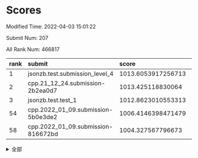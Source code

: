 # Scores

Modified Time: 2022-04-03 15:01:22

Submit Num: 207

All Rank Num: 466817

| rank |               submit               |       score        |       sigma        | pk_num |
| :--- | :--------------------------------- | :----------------- | :----------------- | :----- |
| 1    | jsonzb.test.submission_level_4     | 1013.6053917256713 | 0.8176336173726849 | 9018   |
| 2    | cpp.21_12_24.submission-2b2ea0d7   | 1013.425118830064  | 0.8062230723019052 | 9019   |
| 3    | jsonzb.test.test_1                 | 1012.8623010553313 | 0.811271743527232  | 9016   |
| 54   | cpp.2022_01_09.submission-5b0e3de2 | 1006.4146398471479 | 0.726465344245295  | 9020   |
| 58   | cpp.2022_01_09.submission-816672bd | 1004.327567796673  | 0.7208172575350645 | 9017   |


<details>
<summary>全部</summary>

| rank |                 submit                 |       score        |       sigma        | pk_num |
| :--- | :------------------------------------- | :----------------- | :----------------- | :----- |
| 1    | jsonzb.test.submission_level_4         | 1013.6053917256713 | 0.8176336173726849 | 9018   |
| 2    | cpp.21_12_24.submission-2b2ea0d7       | 1013.425118830064  | 0.8062230723019052 | 9019   |
| 3    | jsonzb.test.test_1                     | 1012.8623010553313 | 0.811271743527232  | 9016   |
| 4    | gobigger.level_3.submission_level_3_26 | 1011.8146293122983 | 0.7692177730808372 | 9020   |
| 5    | gobigger.level_3.submission_level_3_25 | 1011.4604320501458 | 0.7777956588995738 | 9024   |
| 6    | gobigger.level_3.submission_level_3_8  | 1011.2205439782704 | 0.765501521903824  | 9021   |
| 7    | gobigger.level_3.submission_level_3_18 | 1011.0081439801843 | 0.7676981426511091 | 9021   |
| 8    | gobigger.level_3.submission_level_3_35 | 1010.9230586229686 | 0.7596183171082691 | 9023   |
| 9    | gobigger.level_3.submission_level_3_22 | 1010.8078956085606 | 0.7787215796464436 | 9023   |
| 10   | gobigger.level_3.submission_level_3_40 | 1010.7477353335366 | 0.774728289966318  | 9022   |
| 11   | gobigger.level_3.submission_level_3_28 | 1010.7227015284334 | 0.7782407601757603 | 9022   |
| 12   | gobigger.level_3.submission_level_3_5  | 1010.6662458455751 | 0.7743205664593901 | 9017   |
| 13   | gobigger.level_3.submission_level_3_21 | 1010.583903923768  | 0.7644701296806582 | 9022   |
| 14   | gobigger.level_3.submission_level_3_23 | 1010.5344376862462 | 0.7904831569581383 | 9017   |
| 15   | gobigger.level_3.submission_level_3_27 | 1010.4917511232886 | 0.7478264048894614 | 9023   |
| 16   | gobigger.level_3.submission_level_3_0  | 1010.4699898063127 | 0.7571630836359334 | 9017   |
| 17   | gobigger.level_3.submission_level_3_4  | 1010.4546585365358 | 0.7552567891742458 | 9020   |
| 18   | gobigger.level_3.submission_level_3_11 | 1010.4256433482122 | 0.7614784839687481 | 9018   |
| 19   | gobigger.level_3.submission_level_3_38 | 1010.3999812384174 | 0.761213578207284  | 9017   |
| 20   | gobigger.level_3.submission_level_3_32 | 1010.3898440110327 | 0.7697056172848559 | 9018   |
| 21   | gobigger.level_3.submission_level_3_15 | 1010.3840227816808 | 0.7713459168345292 | 9016   |
| 22   | gobigger.level_3.submission_level_3_31 | 1010.2691174245704 | 0.7662569469436742 | 9016   |
| 23   | gobigger.level_3.submission_level_3_37 | 1010.2024199473151 | 0.77210215877475   | 9022   |
| 24   | gobigger.level_3.submission_level_3_36 | 1010.170966386763  | 0.7536336438668357 | 9023   |
| 25   | gobigger.level_3.submission_level_3_34 | 1010.1596514896131 | 0.7626783813034884 | 9016   |
| 26   | gobigger.level_3.submission_level_3_41 | 1010.1348475548513 | 0.7586630514265554 | 9021   |
| 27   | gobigger.level_3.submission_level_3_20 | 1010.11832383911   | 0.7529004416414856 | 9022   |
| 28   | gobigger.level_3.submission_level_3_39 | 1010.1168590042694 | 0.7354457522883798 | 9018   |
| 29   | gobigger.level_3.submission_level_3_29 | 1010.0712332577039 | 0.7621296997274117 | 9019   |
| 30   | gobigger.level_3.submission_level_3_12 | 1010.040991871951  | 0.7436954866474841 | 9021   |
| 31   | gobigger.level_3.submission_level_3_6  | 1010.0100347390518 | 0.761033529030678  | 9025   |
| 32   | gobigger.level_3.submission_level_3_48 | 1009.9445866648355 | 0.7509774825923392 | 9015   |
| 33   | gobigger.level_3.submission_level_3_1  | 1009.87699534839   | 0.7409965887746943 | 9027   |
| 34   | gobigger.level_3.submission_level_3_16 | 1009.8359423705248 | 0.7604785800078219 | 9016   |
| 35   | gobigger.level_3.submission_level_3_47 | 1009.8102436932598 | 0.788674704705309  | 9021   |
| 36   | gobigger.level_3.submission_level_3_17 | 1009.7277939399943 | 0.7548882389187329 | 9021   |
| 37   | gobigger.level_3.submission_level_3_46 | 1009.6975881526174 | 0.7276068168153568 | 9018   |
| 38   | gobigger.level_3.submission_level_3_14 | 1009.6128971247073 | 0.7288249158095684 | 9024   |
| 39   | gobigger.level_3.submission_level_3_49 | 1009.54088777392   | 0.7526204629346851 | 9022   |
| 40   | gobigger.level_3.submission_level_3_13 | 1009.483797587144  | 0.7454256224365838 | 9025   |
| 41   | gobigger.level_3.submission_level_3_10 | 1009.4762739873277 | 0.7409696092440239 | 9018   |
| 42   | gobigger.level_3.submission_level_3_9  | 1009.4561559221177 | 0.7443452978565916 | 9026   |
| 43   | gobigger.level_3.submission_level_3_33 | 1009.4322371645167 | 0.7481639069950116 | 9022   |
| 44   | gobigger.level_3.submission_level_3_42 | 1009.4211500256272 | 0.7427209044620856 | 9024   |
| 45   | gobigger.level_3.submission_level_3_2  | 1009.3586785218796 | 0.760826025347352  | 9018   |
| 46   | gobigger.level_3.submission_level_3_7  | 1009.3311226605015 | 0.7716009685744573 | 9018   |
| 47   | gobigger.level_3.submission_level_3_45 | 1009.2951102431225 | 0.7457724479106494 | 9021   |
| 48   | gobigger.level_3.submission_level_3_43 | 1009.2377286134397 | 0.7348083412684326 | 9020   |
| 49   | gobigger.level_3.submission_level_3_19 | 1009.1486516042712 | 0.7526359046524457 | 9019   |
| 50   | gobigger.level_3.submission_level_3_30 | 1009.03404913678   | 0.742690887804139  | 9023   |
| 51   | gobigger.level_3.submission_level_3_44 | 1008.8031705607691 | 0.7344921915410609 | 9021   |
| 52   | gobigger.level_3.submission_level_3_3  | 1008.7881120094839 | 0.7482172303820289 | 9022   |
| 53   | gobigger.level_3.submission_level_3_24 | 1008.5872383363342 | 0.7411354445261815 | 9021   |
| 54   | cpp.2022_01_09.submission-5b0e3de2     | 1006.4146398471479 | 0.726465344245295  | 9020   |
| 55   | gobigger.level_1.submission_level_1_44 | 1004.8205713863939 | 0.7162751608682411 | 9025   |
| 56   | gobigger.level_1.submission_level_1_34 | 1004.6069546688573 | 0.7215145652112167 | 9018   |
| 57   | gobigger.level_1.submission_level_1_43 | 1004.4189835255976 | 0.7163354463321931 | 9022   |
| 58   | cpp.2022_01_09.submission-816672bd     | 1004.327567796673  | 0.7208172575350645 | 9017   |
| 59   | gobigger.level_1.submission_level_1_19 | 1004.1972462508014 | 0.7153853362737763 | 9027   |
| 60   | gobigger.level_1.submission_level_1_24 | 1004.148807799139  | 0.7224922640813497 | 9023   |
| 61   | gobigger.level_1.submission_level_1_36 | 1004.0796807794364 | 0.7218408939993552 | 9022   |
| 62   | gobigger.level_1.submission_level_1_0  | 1004.043726744201  | 0.7189299622028525 | 9016   |
| 63   | gobigger.level_1.submission_level_1_12 | 1004.0352740733698 | 0.7104868598622428 | 9023   |
| 64   | gobigger.level_1.submission_level_1_27 | 1004.0328459357409 | 0.7219361378789637 | 9025   |
| 65   | gobigger.level_1.submission_level_1_15 | 1004.0188034483693 | 0.714185843016193  | 9017   |
| 66   | gobigger.level_1.submission_level_1_47 | 1004.0042137722165 | 0.7149392916973619 | 9026   |
| 67   | gobigger.level_1.submission_level_1_21 | 1003.9673060555474 | 0.7223824747376397 | 9016   |
| 68   | gobigger.level_1.submission_level_1_46 | 1003.9138292875468 | 0.717560721696745  | 9026   |
| 69   | gobigger.level_1.submission_level_1_42 | 1003.8435245720765 | 0.7137832097765834 | 9020   |
| 70   | gobigger.level_1.submission_level_1_30 | 1003.7772234114162 | 0.7194889415607819 | 9020   |
| 71   | gobigger.level_1.submission_level_1_17 | 1003.7560882854339 | 0.7314480540783506 | 9020   |
| 72   | gobigger.level_1.submission_level_1_22 | 1003.6689768844648 | 0.7101720576725761 | 9021   |
| 73   | gobigger.level_1.submission_level_1_13 | 1003.6099029828719 | 0.7110343260853301 | 9020   |
| 74   | gobigger.level_1.submission_level_1_49 | 1003.5643244557126 | 0.7276922470082995 | 9027   |
| 75   | gobigger.level_1.submission_level_1_26 | 1003.5206412418269 | 0.7235262488603545 | 9015   |
| 76   | gobigger.level_1.submission_level_1_45 | 1003.4784684564711 | 0.7251830084974492 | 9024   |
| 77   | gobigger.level_1.submission_level_1_1  | 1003.4725208375759 | 0.7235740292193038 | 9023   |
| 78   | gobigger.level_1.submission_level_1_33 | 1003.4702781831379 | 0.7218377416541087 | 9023   |
| 79   | gobigger.level_1.submission_level_1_11 | 1003.3974373358161 | 0.7170614352757537 | 9024   |
| 80   | gobigger.level_1.submission_level_1_8  | 1003.3678786877148 | 0.7309185306931912 | 9017   |
| 81   | gobigger.level_1.submission_level_1_4  | 1003.3477937407285 | 0.7124158990831564 | 9018   |
| 82   | gobigger.level_1.submission_level_1_28 | 1003.214964514814  | 0.7257976178144462 | 9016   |
| 83   | gobigger.level_1.submission_level_1_32 | 1003.2103497820253 | 0.7128774929396096 | 9021   |
| 84   | gobigger.level_1.submission_level_1_18 | 1003.1771999733974 | 0.7081586506198659 | 9023   |
| 85   | gobigger.level_1.submission_level_1_35 | 1003.1557355271352 | 0.7232209280128626 | 9014   |
| 86   | gobigger.level_1.submission_level_1_31 | 1003.1215771229466 | 0.7172137967762034 | 9025   |
| 87   | gobigger.level_1.submission_level_1_39 | 1003.0869413455177 | 0.7265920778874908 | 9019   |
| 88   | gobigger.level_1.submission_level_1_40 | 1003.0523111862427 | 0.7245511077362327 | 9014   |
| 89   | gobigger.level_1.submission_level_1_41 | 1002.9504453741924 | 0.7111585222606083 | 9021   |
| 90   | gobigger.level_1.submission_level_1_29 | 1002.9367585883206 | 0.7306899920124561 | 9021   |
| 91   | gobigger.level_1.submission_level_1_16 | 1002.9317804827455 | 0.7154966049529975 | 9021   |
| 92   | gobigger.level_1.submission_level_1_9  | 1002.927960559169  | 0.7245353058100572 | 9019   |
| 93   | gobigger.level_1.submission_level_1_7  | 1002.853764858314  | 0.7227879644555059 | 9023   |
| 94   | gobigger.level_1.submission_level_1_10 | 1002.8464411455194 | 0.708135341843538  | 9018   |
| 95   | gobigger.level_1.submission_level_1_48 | 1002.8274183675392 | 0.7134736658989164 | 9019   |
| 96   | gobigger.level_1.submission_level_1_14 | 1002.7944839954117 | 0.7149484907347894 | 9021   |
| 97   | gobigger.level_1.submission_level_1_6  | 1002.7583370203819 | 0.7083363090966649 | 9022   |
| 98   | gobigger.level_1.submission_level_1_25 | 1002.7081614076722 | 0.7065829225681336 | 9022   |
| 99   | gobigger.level_1.submission_level_1_38 | 1002.5441897642776 | 0.7139540349642965 | 9022   |
| 100  | gobigger.level_1.submission_level_1_20 | 1002.5316230846714 | 0.7100346513340435 | 9019   |
| 101  | gobigger.level_1.submission_level_1_23 | 1002.4162632329261 | 0.711513842484444  | 9019   |
| 102  | gobigger.level_1.submission_level_1_37 | 1002.2956978217303 | 0.7149115595975045 | 9024   |
| 103  | gobigger.level_1.submission_level_1_3  | 1002.2377830432634 | 0.7179756399468425 | 9016   |
| 104  | gobigger.level_1.submission_level_1_5  | 1001.8106195520901 | 0.7109135067287762 | 9018   |
| 105  | gobigger.level_1.submission_level_1_2  | 1001.7262072353448 | 0.7140894140878185 | 9014   |
| 106  | gobigger.random.submission_random_6    | 997.6294192330212  | 0.7162799840033367 | 9018   |
| 107  | gobigger.random.submission_random_38   | 997.2120518047296  | 0.7059148035658787 | 9022   |
| 108  | gobigger.random.submission_random_5    | 997.2036404107832  | 0.7071599972916827 | 9019   |
| 109  | gobigger.random.submission_random_13   | 997.1538811479907  | 0.7047431616885539 | 9025   |
| 110  | gobigger.random.submission_random_0    | 997.1064928924123  | 0.7083994528666446 | 9022   |
| 111  | gobigger.random.submission_random_22   | 997.0475996492441  | 0.7069569727304981 | 9022   |
| 112  | gobigger.random.submission_random_30   | 996.7911867768801  | 0.7082006612540287 | 9020   |
| 113  | gobigger.random.submission_random_7    | 996.7591430694939  | 0.7000632060726546 | 9020   |
| 114  | gobigger.random.submission_random_3    | 996.6761517861956  | 0.7075623143725155 | 9020   |
| 115  | gobigger.random.submission_random_24   | 996.665034178968   | 0.6997661189702657 | 9022   |
| 116  | gobigger.random.submission_random_26   | 996.6586790422036  | 0.6969980544433548 | 9021   |
| 117  | gobigger.random.submission_random_23   | 996.6183614986747  | 0.7103354205021177 | 9019   |
| 118  | gobigger.random.submission_random_31   | 996.5731977300657  | 0.719602257118921  | 9020   |
| 119  | gobigger.random.submission_random_41   | 996.5343573128176  | 0.7134469771527898 | 9024   |
| 120  | gobigger.random.submission_random_46   | 996.469479338845   | 0.6938895515508728 | 9022   |
| 121  | gobigger.random.submission_random_47   | 996.4465309155555  | 0.7136676882619687 | 9022   |
| 122  | gobigger.random.submission_random_1    | 996.3545507596449  | 0.7060853090184307 | 9020   |
| 123  | gobigger.random.submission_random_9    | 996.3541636066436  | 0.6959456235945866 | 9022   |
| 124  | gobigger.random.submission_random_36   | 996.2805001873808  | 0.7042192030585328 | 9023   |
| 125  | gobigger.random.submission_random_19   | 996.2430516365619  | 0.7211737302616786 | 9020   |
| 126  | gobigger.random.submission_random_11   | 996.0890586254154  | 0.7173666624964543 | 9019   |
| 127  | gobigger.random.submission_random_12   | 996.0587052606859  | 0.7040417078732643 | 9019   |
| 128  | gobigger.random.submission_random_8    | 996.0205622961095  | 0.7149613194567357 | 9023   |
| 129  | gobigger.random.submission_random_33   | 996.0032973836365  | 0.7086066428911347 | 9025   |
| 130  | gobigger.random.submission_random_40   | 995.9455500256153  | 0.7128874454361775 | 9024   |
| 131  | gobigger.random.submission_random_45   | 995.9403766986177  | 0.7162111021360243 | 9015   |
| 132  | gobigger.random.submission_random_21   | 995.8715035267525  | 0.7035315939679386 | 9018   |
| 133  | gobigger.random.submission_random_2    | 995.7770038520106  | 0.708070070617694  | 9017   |
| 134  | gobigger.random.submission_random_34   | 995.7353311109156  | 0.7196087404162334 | 9024   |
| 135  | gobigger.random.submission_random_37   | 995.7077913634672  | 0.7100195501532606 | 9019   |
| 136  | gobigger.random.submission_random_44   | 995.697968334554   | 0.7172540299329098 | 9018   |
| 137  | gobigger.random.submission_random_20   | 995.646829326966   | 0.7148050269496316 | 9027   |
| 138  | gobigger.random.submission_random_4    | 995.6258119191646  | 0.7176743664837902 | 9016   |
| 139  | gobigger.random.submission_random_43   | 995.6014089299201  | 0.7114537206418361 | 9017   |
| 140  | gobigger.random.submission_random_27   | 995.5094118104819  | 0.7183779105782334 | 9015   |
| 141  | gobigger.random.submission_random_48   | 995.4919849803141  | 0.7127569362156103 | 9018   |
| 142  | gobigger.random.submission_random_29   | 995.3887203059243  | 0.7216186581523826 | 9020   |
| 143  | gobigger.random.submission_random_10   | 995.2688295562912  | 0.7134714634417315 | 9018   |
| 144  | gobigger.random.submission_random_14   | 995.2659241311175  | 0.7129929029202031 | 9015   |
| 145  | gobigger.random.submission_random_17   | 995.2459264386755  | 0.6979184618773205 | 9020   |
| 146  | gobigger.random.submission_random_28   | 995.1753712626246  | 0.7254837783996116 | 9027   |
| 147  | gobigger.random.submission_random_49   | 995.1456730359151  | 0.7165937426258966 | 9027   |
| 148  | gobigger.random.submission_random_15   | 995.069076288665   | 0.7097018183323874 | 9015   |
| 149  | gobigger.random.submission_random_25   | 995.0297274137771  | 0.7130979687598883 | 9025   |
| 150  | gobigger.random.submission_random_32   | 995.0157143333442  | 0.7075774462346337 | 9022   |
| 151  | gobigger.random.submission_random_35   | 994.8008216187494  | 0.6959185599689756 | 9021   |
| 152  | gobigger.random.submission_random_16   | 994.7921548891817  | 0.7014398299579764 | 9021   |
| 153  | gobigger.random.submission_random_42   | 994.6584206452168  | 0.7315276056228041 | 9023   |
| 154  | gobigger.random.submission_random_39   | 994.6566935947887  | 0.713984767172421  | 9022   |
| 155  | gobigger.random.submission_random_18   | 994.478895467906   | 0.7365418939987203 | 9026   |
| 156  | gobigger.level_2.submission_level_2_40 | 993.9021485762903  | 0.7195820294319791 | 9018   |
| 157  | gobigger.level_2.submission_level_2_27 | 993.6946343284036  | 0.7230943978868112 | 9022   |
| 158  | gobigger.level_2.submission_level_2_35 | 993.6842075903041  | 0.7430253577354625 | 9018   |
| 159  | gobigger.level_2.submission_level_2_31 | 993.4624336241483  | 0.7295139219371952 | 9021   |
| 160  | gobigger.level_2.submission_level_2_42 | 993.2091613181426  | 0.7375478334222056 | 9020   |
| 161  | gobigger.level_2.submission_level_2_49 | 993.0388730020226  | 0.7228169786408652 | 9022   |
| 162  | gobigger.level_2.submission_level_2_26 | 992.996305720651   | 0.7541395845790603 | 9016   |
| 163  | gobigger.level_2.submission_level_2_16 | 992.9590191306565  | 0.7390259508856107 | 9021   |
| 164  | gobigger.level_2.submission_level_2_36 | 992.9500979405393  | 0.7444131844512721 | 9023   |
| 165  | gobigger.level_2.submission_level_2_15 | 992.8780016491327  | 0.7289499001220131 | 9024   |
| 166  | gobigger.level_2.submission_level_2_48 | 992.8557749582565  | 0.7456289417263984 | 9022   |
| 167  | gobigger.level_2.submission_level_2_46 | 992.7578963091953  | 0.742913603148899  | 9021   |
| 168  | gobigger.level_2.submission_level_2_9  | 992.7049615264718  | 0.7374638435064952 | 9022   |
| 169  | gobigger.level_2.submission_level_2_21 | 992.6898650092678  | 0.7340773046551016 | 9022   |
| 170  | gobigger.level_2.submission_level_2_43 | 992.6774197146804  | 0.7568696580109957 | 9028   |
| 171  | gobigger.level_2.submission_level_2_30 | 992.4954384570316  | 0.7271007631187166 | 9024   |
| 172  | gobigger.level_2.submission_level_2_5  | 992.4891813130006  | 0.7292458240909782 | 9019   |
| 173  | gobigger.level_2.submission_level_2_20 | 992.4183450696559  | 0.7418474397923086 | 9022   |
| 174  | gobigger.level_2.submission_level_2_18 | 992.3721504978191  | 0.7531485671464584 | 9019   |
| 175  | gobigger.level_2.submission_level_2_45 | 992.3643530663603  | 0.7483786080788565 | 9017   |
| 176  | gobigger.level_2.submission_level_2_44 | 992.3452149027723  | 0.7518671037727426 | 9022   |
| 177  | gobigger.level_2.submission_level_2_41 | 992.2413767712537  | 0.7384911919212394 | 9026   |
| 178  | gobigger.level_2.submission_level_2_25 | 992.2161770001103  | 0.7307642704221456 | 9024   |
| 179  | gobigger.level_2.submission_level_2_1  | 992.1971138800862  | 0.7453045094338498 | 9024   |
| 180  | gobigger.level_2.submission_level_2_47 | 992.0724934987395  | 0.7359100577380394 | 9021   |
| 181  | gobigger.level_2.submission_level_2_38 | 992.059807463029   | 0.7494895703138904 | 9020   |
| 182  | gobigger.level_2.submission_level_2_10 | 992.0494999871748  | 0.749161519175483  | 9020   |
| 183  | gobigger.level_2.submission_level_2_33 | 991.9931995853382  | 0.7429923487141716 | 9018   |
| 184  | gobigger.level_2.submission_level_2_29 | 991.9771826959059  | 0.7499186160823403 | 9018   |
| 185  | gobigger.level_2.submission_level_2_2  | 991.9343078419906  | 0.7383375376859197 | 9023   |
| 186  | gobigger.level_2.submission_level_2_28 | 991.9203717432799  | 0.7602121770324894 | 9015   |
| 187  | gobigger.level_2.submission_level_2_12 | 991.9171297825292  | 0.7438374825412536 | 9021   |
| 188  | gobigger.level_2.submission_level_2_0  | 991.9091983773232  | 0.7514255410059829 | 9022   |
| 189  | gobigger.level_2.submission_level_2_22 | 991.7770397281439  | 0.7464630095834371 | 9022   |
| 190  | gobigger.level_2.submission_level_2_13 | 991.5618710682688  | 0.7499595077170298 | 9021   |
| 191  | gobigger.level_2.submission_level_2_23 | 991.519231115736   | 0.7431287046305808 | 9026   |
| 192  | gobigger.level_2.submission_level_2_14 | 991.5186457277034  | 0.7518188755968465 | 9009   |
| 193  | gobigger.level_2.submission_level_2_19 | 991.4656302239993  | 0.7473974405237764 | 9021   |
| 194  | gobigger.level_2.submission_level_2_37 | 991.3836346885953  | 0.7394184894786869 | 9024   |
| 195  | gobigger.level_2.submission_level_2_6  | 991.3764188344896  | 0.7565594364090781 | 9023   |
| 196  | gobigger.level_2.submission_level_2_7  | 991.2415053339603  | 0.7376751941138024 | 9020   |
| 197  | gobigger.level_2.submission_level_2_32 | 991.2237542244918  | 0.753721688479495  | 9022   |
| 198  | gobigger.level_2.submission_level_2_11 | 990.9547476117447  | 0.7423786913985614 | 9023   |
| 199  | gobigger.level_2.submission_level_2_17 | 990.8874387873037  | 0.7678186791633319 | 9016   |
| 200  | gobigger.level_2.submission_level_2_24 | 990.8602813777545  | 0.7494222134389168 | 9020   |
| 201  | gobigger.level_2.submission_level_2_3  | 990.7286715948856  | 0.7553126144940892 | 9019   |
| 202  | gobigger.level_2.submission_level_2_4  | 990.70255486345    | 0.7703015139613449 | 9024   |
| 203  | gobigger.level_2.submission_level_2_8  | 990.5308585942814  | 0.7519305723252504 | 9021   |
| 204  | gobigger.level_2.submission_level_2_34 | 990.4569829102094  | 0.7472156640737392 | 9022   |
| 205  | gobigger.level_2.submission_level_2_39 | 990.3010657917421  | 0.77005811703878   | 9020   |
| 206  | gobigger.none.submission_none_1        | 980.4287197195215  | 1.442659131424832  | 9018   |
| 207  | gobigger.none.submission_none_0        | 976.9666814185662  | 1.3563900350581528 | 9021   |

</details>